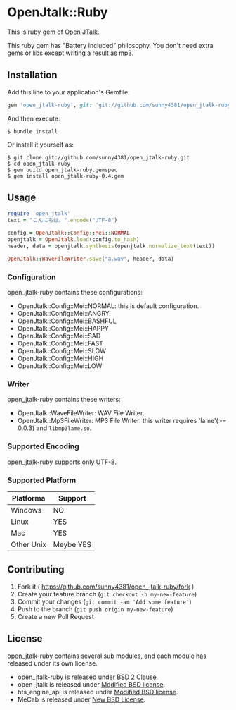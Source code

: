 OpenJtalk::Ruby
===

This is ruby gem of [Open JTalk](http://open-jtalk.sourceforge.net).

This ruby gem has "Battery Included" philosophy.
You don't need extra gems or libs except writing a result as mp3.

## Installation

Add this line to your application's Gemfile:

```ruby
gem 'open_jtalk-ruby', git: 'git://github.com/sunny4381/open_jtalk-ruby.git'
```

And then execute:

    $ bundle install

Or install it yourself as:

    $ git clone git://github.com/sunny4381/open_jtalk-ruby.git
    $ cd open_jtalk-ruby
    $ gem build open_jtalk-ruby.gemspec
    $ gem install open_jtalk-ruby-0.4.gem

## Usage

```ruby
require 'open_jtalk'
text = "こんにちは。".encode("UTF-8")

config = OpenJtalk::Config::Mei::NORMAL
openjtalk = OpenJtalk.load(config.to_hash)
header, data = openjtalk.synthesis(openjtalk.normalize_text(text))

OpenJtalk::WaveFileWriter.save("a.wav", header, data)
```

### Configuration

open_jtalk-ruby contains these configurations:

* OpenJtalk::Config::Mei::NORMAL: this is default configuration.
* OpenJtalk::Config::Mei::ANGRY
* OpenJtalk::Config::Mei::BASHFUL
* OpenJtalk::Config::Mei::HAPPY
* OpenJtalk::Config::Mei::SAD
* OpenJtalk::Config::Mei::FAST
* OpenJtalk::Config::Mei::SLOW
* OpenJtalk::Config::Mei::HIGH
* OpenJtalk::Config::Mei::LOW

### Writer

open_jtalk-ruby contains these writers:

* OpenJtalk::WaveFileWriter: WAV File Writer.
* OpenJtalk::Mp3FileWriter: MP3 File Writer. this writer requires 'lame'(>= 0.0.3) and `libmp3lame.so`.

### Supported Encoding

open_jtalk-ruby supports only UTF-8.

### Supported Platform

Platforma  | Support
-----------|---------
Windows    | NO
Linux      | YES
Mac        | YES
Other Unix | Meybe YES

## Contributing

1. Fork it ( https://github.com/sunny4381/open_jtalk-ruby/fork )
2. Create your feature branch (`git checkout -b my-new-feature`)
3. Commit your changes (`git commit -am 'Add some feature'`)
4. Push to the branch (`git push origin my-new-feature`)
5. Create a new Pull Request

## License

open_jtalk-ruby contains several sub modules, and each module has released under its own license.

* open_jtalk-ruby is released under [BSD 2 Clause](http://opensource.org/licenses/BSD-2-Clause).
* open_jtalk is released under [Modified BSD license](http://www.opensource.org/).
* hts_engine_api is released under [Modified BSD license](http://www.opensource.org/).
* MeCab is released under [New BSD License](http://opensource.org/licenses/BSD-3-Clause).
